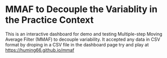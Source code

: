 # MMAF to Decouple the Variablity in the Practice Context
This is an interactive dashboard for demo and testing Multiple-step Moving Average Filter (MMAF) to decouple variability.
It accepted any data in CSV format by droping in a CSV file in the dashboard page 
try and play at https://huming66.github.io/mmaf
